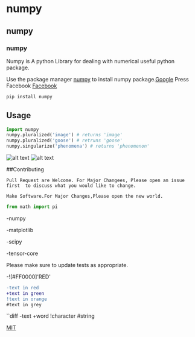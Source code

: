 # numpy

## numpy

### numpy

Numpy is A python Library for dealing with numerical useful python package.

Use the package manager [numpy](http://pip.pypa.io/en/stable/) to install numpy package.[Google](google.com)
Press Facebook
[Facebook](www.facebook.com)
[]()

```bash
pip install numpy
```



## Usage

```python
import numpy
numpy.pluralized('image') # returns 'image'
numpy.pluralized('goose') # retruns 'goose'
numpy.singularize('phenomena') # returns 'phenomenon'
```


![alt text](http://www.stellaandchewys.com/wp-content/uploads/maplechristmas.jpg)
![alt text](http://static01.nyt.com/2014/01/28/science/28SLOT_SPAN/28SLOT-jumpo.jpg)


##Contributing

```
Pull Request are Welcome. For Major Changees, Please open an issue first  to discuss what you would like to change.
```


```
Make Software.For Major Changes,Please open the new world.
```




```python
from math import pi
```

-numpy

-matplotlib

-scipy

-tensor-core

Please make sure to update tests as appropriate.

-![#FF0000]'RED'

```diff
-text in red
+text in green
!text in orange
#text in grey
```

``diff
-text
+word
!character
#string

[MIT](http://cgoosealicnse.com/licenses/mit/)







